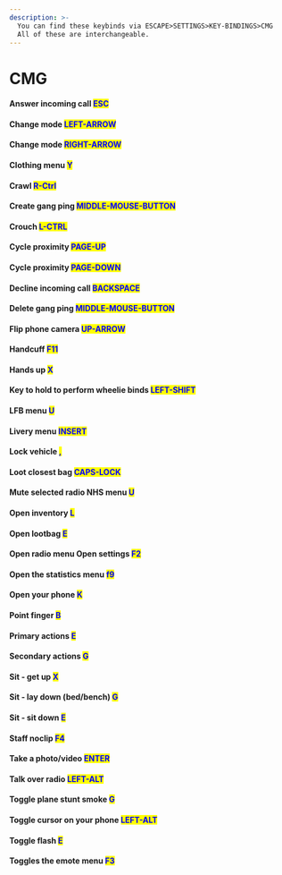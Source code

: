 ```yaml
---
description: >-
  You can find these keybinds via ESCAPE>SETTINGS>KEY-BINDINGS>CMG            
  All of these are interchangeable.
---
```


# CMG

#### Answer incoming call <mark style="color:blue;">ESC</mark>

#### Change mode <mark style="color:blue;">LEFT-ARROW</mark>

#### Change mode <mark style="color:blue;">RIGHT-ARROW</mark>

#### Clothing menu <mark style="color:blue;">Y</mark>

#### Crawl <mark style="color:blue;">R-Ctrl</mark>

#### Create gang ping <mark style="color:blue;">MIDDLE-MOUSE-BUTTON</mark>

#### Crouch <mark style="color:blue;">L-CTRL</mark>

#### Cycle proximity <mark style="color:blue;">PAGE-UP</mark>

#### Cycle proximity <mark style="color:blue;">PAGE-DOWN</mark>

#### Decline incoming call <mark style="color:blue;">BACKSPACE</mark>

#### Delete gang ping <mark style="color:blue;">MIDDLE-MOUSE-BUTTON</mark>

#### Flip phone camera <mark style="color:blue;">UP-ARROW</mark>

#### Handcuff <mark style="color:blue;">F11</mark>

#### Hands up <mark style="color:blue;">X</mark>

#### Key to hold to perform wheelie binds <mark style="color:blue;">LEFT-SHIFT</mark>

#### LFB menu <mark style="color:blue;">U</mark>

#### Livery menu <mark style="color:blue;">INSERT</mark>

#### Lock vehicle <mark style="color:blue;">,</mark>

#### Loot closest bag <mark style="color:blue;">CAPS-LOCK</mark>

#### Mute selected radio NHS menu <mark style="color:blue;">U</mark>

#### Open inventory <mark style="color:blue;">L</mark>

#### Open lootbag <mark style="color:blue;">E</mark>

#### Open radio menu Open settings <mark style="color:blue;">F2</mark>

#### Open the statistics menu <mark style="color:blue;">f9</mark>

#### Open your phone <mark style="color:blue;">K</mark>

#### Point finger <mark style="color:blue;">B</mark>

#### Primary actions <mark style="color:blue;">E</mark>

#### Secondary actions <mark style="color:blue;">G</mark>

#### Sit - get up <mark style="color:blue;">X</mark>

#### Sit - lay down (bed/bench) <mark style="color:blue;">G</mark>

#### Sit - sit down <mark style="color:blue;">E</mark>

#### Staff noclip <mark style="color:blue;">F4</mark>

#### Take a photo/video <mark style="color:blue;">ENTER</mark>

#### Talk over radio <mark style="color:blue;">LEFT-ALT</mark>

#### Toggle plane stunt smoke <mark style="color:blue;">G</mark>

#### Toggle cursor on your phone <mark style="color:blue;">LEFT-ALT</mark>

#### Toggle flash <mark style="color:blue;">E</mark>

#### Toggles the emote menu <mark style="color:blue;">F3</mark>  

